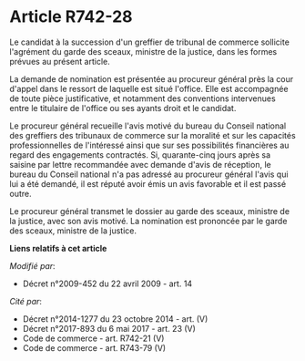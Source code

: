# Article R742-28

Le candidat à la succession d'un greffier de tribunal de commerce sollicite l'agrément du garde des sceaux, ministre de la
justice, dans les formes prévues au présent article. 

La demande de nomination est présentée au procureur général près la cour d'appel dans le ressort de laquelle est situé
l'office. Elle est accompagnée de toute pièce justificative, et notamment des conventions intervenues entre le titulaire de
l'office ou ses ayants droit et le candidat. 

Le procureur  général recueille l'avis motivé du bureau du Conseil national des greffiers des tribunaux de commerce sur la
moralité et sur les capacités professionnelles de l'intéressé ainsi que sur ses possibilités financières au regard des
engagements contractés. Si, quarante-cinq jours après sa saisine par lettre recommandée avec demande d'avis de réception, le
bureau du Conseil national n'a pas adressé au procureur  général l'avis qui lui a été demandé, il est réputé avoir émis un
avis favorable et il est passé outre. 

Le procureur  général transmet le dossier au garde des sceaux, ministre de la justice, avec son avis motivé. La nomination
est prononcée par le garde des sceaux, ministre de la justice.

**Liens relatifs à cet article**

_Modifié par_:

  - Décret n°2009-452 du 22 avril 2009 - art. 14

_Cité par_:

  - Décret n°2014-1277 du 23 octobre 2014 - art. (V)
  - Décret n°2017-893 du 6 mai 2017 - art. 23 (V)
  - Code de commerce - art. R742-21 (V)
  - Code de commerce - art. R743-79 (V)
